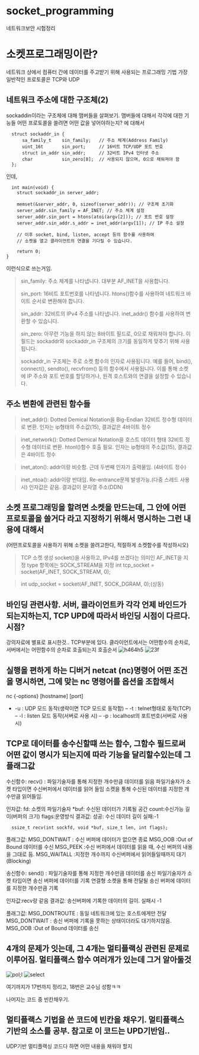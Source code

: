 # socket_programming
네트워크보안 시험정리

# 소켓프로그래밍이란?
네트워크 상에서 컴퓨터 간에 데이터를 주고받기 위해 사용되는 프로그래밍 기법
가장 일반적인 프로토콜은 TCP와 UDP




## 네트워크 주소에 대한 구조체(2)
sockaddin이라는 구조체에 대해 맴버들을 살펴보기. 맴버들에 대해서 각각에 대한 기능들
어떤 프로토콜을 쓸려면 어떤 값을 넣어야하는지? 에 대해서

```
  struct sockaddr_in {
      sa_family_t    sin_family;   // 주소 체계(Address Family)
      uint_16t       sin_port;     // 16비트 TCP/UDP 포트 번호
      struct in_addr sin_addr;     // 32비트 IPv4 인터넷 주소
      char           sin_zero[8];  // 사용되지 않으며, 0으로 채워져야 함
  };
```

인데, 
```
  int main(void) {
    struct sockaddr_in server_addr;

    memset(&server_addr, 0, sizeof(server_addr)); // 구조체 초기화
    server_addr.sin_family = AF_INET; // 주소 체계 설정
    server_addr.sin_port = htons(atoi(argv[2])); // 포트 번호 설정
    server_addr.sin_addr.s_addr = inet_addr(argv[1]); // IP 주소 설정

    // 이후 socket, bind, listen, accept 등의 함수를 사용하여
    // 소켓을 열고 클라이언트의 연결을 기다릴 수 있습니다.
    
    return 0;
}
```
이런식으로 쓰는거임. 
>sin_family: 주소 체계를 나타냅니다. 대부분 AF_INET을 사용합니다.
>
>sin_port: 16비트 포트번호를 나타냅니다. htons()함수를 사용하여 네트워크 바이트 순서로 변환해야 합니다.
>
>sin_addr: 32비트의 IPv4 주소를 나타냅니다. inet_addr() 함수를 사용하여 변환할 수 있습니다.
>
>sin_zero: 아무런 기능을 하지 않는 8바이트 필드로, 0으로 채워져야 합니다. 이 필드는 sockaddr와 sockaddr_in 구조체의 크기를 동일하게 맞추기 위해 사용됩니다.
>
>sockaddr_in 구조체는 주로 소켓 함수의 인자로 사용됩니다. 예를 들어, bind(), connect(), sendto(), recvfrom() 등의 함수에서 사용됩니다. 이를 통해 소켓에 IP 주소와 포트 번호를 할당하거나, 원격 호스트와의 연결을 설정할 수 있습니다.











## 주소 변환에 관련된 함수들
>inet_addr(): Dotted Demical Notation을 Big-Endian 32비트 정수형 데이터로 변환. 인자는 ip형태의 주소값(15), 결과값은 4바이트 정수

>inet_network(): Dotted Demical Notation을 호스트 데이터 형태 32비트 정수형 데이터로 변환. htonl()함수 호출 필요. 인자는 ip형태의 주소값(15), 결과값은 4바이트 정수

>inet_aton(): addr이랑 비슷함. 근데 두번째 인자가 출력물임. (4바이트 정수)

>inet_ntoa(): addr이랑 반대임. Re-entrance문제 발생가능.(다중 스레드 사용시) 인자값은 같음. 결과값이 문자열 주소(DDN)











## 소켓 프로그래밍을 할려면 소켓을 만드는데, 그 안에 어떤 프로토콜을 쓸거다 라고 지정하기 위해서 명시하는 그런 내용에 대해서
(어떤프로토콜을 사용하기 위해 소켓을 쓸려고한다, 적절하게 소켓함수를 작성하시오)

>TCP 소켓 생성
socket()을 사용하고, IPv4를 쓰겠다는 의미인 AF_INET을 지정
type 항목에는 SOCK_STREAM을 지정
>int tcp_socket = socket(AF_INET, SOCK_STREAM, 0);

>int udp_socket = socket(AF_INET, SOCK_DGRAM, 0);(상동)











## 바인딩 관련사항. 서버, 클라이언트카 각각 언제 바인드가 되는지하는지, TCP UPD에 따라서 바인딩 시점이 다르다. 시점?

강의자료에 별표로 표시한것.. TCP부분에 있다. 클라이언트에서는 어떤함수의 순차로, 서버에서는 어떤함수의 순차로 호출되는지 호출순서
![h464h5](https://github.com/geniusBrainLsm/socket_programming/assets/87559232/9237ba2d-9db6-43c0-a353-cea2556605df)
![23f](https://github.com/geniusBrainLsm/socket_programming/assets/87559232/6bb4ca7e-5ee1-4435-aa37-94a3eec01086)













## 실행을 편하게 하는 디버거 netcat (nc)명령어 어떤 조건을 명시하면, 그에 맞는 nc 명령어를 옵션을 조합해서 
nc {-options} [hostname] [port]
- -u : UDP 모드 동작(생략이면 TCP 모드로 동작함)
– -t : telnet형태로 동작(TCP)
– -l : listen 모드 동작(서버로 사용 시)
– -p : localhost의 포트번호(서버로 사용 시)









## TCP로 데이터를 송수신할떄 쓰는 함수, 그함수 필드로써 어떤 값이 명시가 되는지에 따라 기능을 달리할수있는데 그 플래그값
수신함수: recv() :
  파일기술자를 통해 지정한 개수만큼 데이터를 읽음
  파일기술자가 소켓 타입이면 수신버퍼에서 데이터를 읽어 들임
  소켓을 통해 수신된 데이터를 지정한 개수만큼 읽어들임.

  인자값: fd: 소켓의 파일기술자
          *buf: 수신된 데이터가 기록될 공간
          count:수신가능 길이(버퍼의 크기)
          flags:운영방식
  결과값: 성공: 수신 데이터 길이
          실패:-1
  ```
    ssize_t recv(int sockfd, void *buf, size_t len, int flags);
  ```
  플래그값: MSG_DONTWAIT : 수신 버퍼에 데이터가 없으면 종료
           MSG_OOB      :Out of Bound 데이터를 수신
           MSG_PEEK     :수신 버퍼에서 데이터를 읽을 때, 수신 버퍼의 내용을 그대로 둠.
           MSG_WAITALL  :지정한 개수까지 수신버퍼에서 읽어들일때까지 대기(Blocking)

송신함수: send() :
   파일기술자를 통해 지정한 개수만큼 데이터를 송신
   파일기술자가 소켓 타입이면 송신 버퍼에 데이터를 기록
   연결형 소켓을 통해 전달될 송신 버퍼에 데이터를 지정한 개수만큼 기록

   인자값:recv랑 같음
   결과값: 송신버퍼에 기록한 데이터의 길이. 실패시 -1

  플래그값: MSG_DONTROUTE : 동일 네트워크에 있는 호스트에게만 전달
           MSG_DONTWAIT  : 송신 버퍼에 기록을 못하는 상태이더라도 대기하지않음.
           MSG_OOB      :Out of Bound 데이터를 송신













## 4개의 문제가 잇는데, 그 4개는 멀티플랙싱 관련된 문제로 이루어짐. 멀티플랙스 함수 여러개가 있는데 그거 알아둘것
![pol;l](https://github.com/geniusBrainLsm/socket_programming/assets/87559232/8dbe6b54-87f1-43eb-b01e-fde17fb8b8c6)
![select](https://github.com/geniusBrainLsm/socket_programming/assets/87559232/6cf304cf-e54f-4d04-a826-dfb5d59451df)













여기까지가 17번까지 정리고, 18번은 교수님 성함ㅋㅋ

나머지는 코드 중 빈칸채우기.
## 멀티플랙스 기법을 쓴 코드에 빈칸을 채우기. 멀티플랙스 기반의 소스를 공부. 참고로 이 코드는 UPD기반임..
UDP기반 멀티플랙싱 코드다 하면 어떤 내용을 채워야 할지
